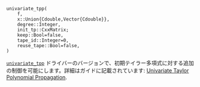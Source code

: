 ```
univariate_tpp(
    f,
    x::Union{Cdouble,Vector{Cdouble}},
    degree::Integer,
    init_tp::CxxMatrix;
    keep::Bool=false,
    tape_id::Integer=0,
    reuse_tape::Bool=false,
)
```

[`univariate_tpp`](@ref) ドライバーのバージョンで、初期テイラー多項式に対する追加の制御を可能にします。詳細はガイドに記載されています: [Univariate Taylor Polynomial Propagation](@ref).
